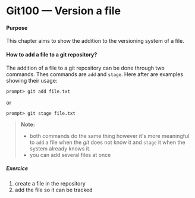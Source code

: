 # Git100 — Version a file

#### Purpose
This chapter aims to show the addition to the versioning system of a file.


#### How to add a file to a git repository?
The addition of a file to a git repository can be done through two commands. Thes commands are `add` and `stage`. Here after are examples showing their usage:

```
prompt> git add file.txt
```
or
```
prompt> git stage file.txt
```

> **Note:**
> - both commands do the same thing however it's more meaningful to `add` a file when the _git_ does not know it and `stage` it when the system already knows it.
> - you can add several files at once  

##### Exercice
1. create a file in the repository
2. add the file so it can be tracked



